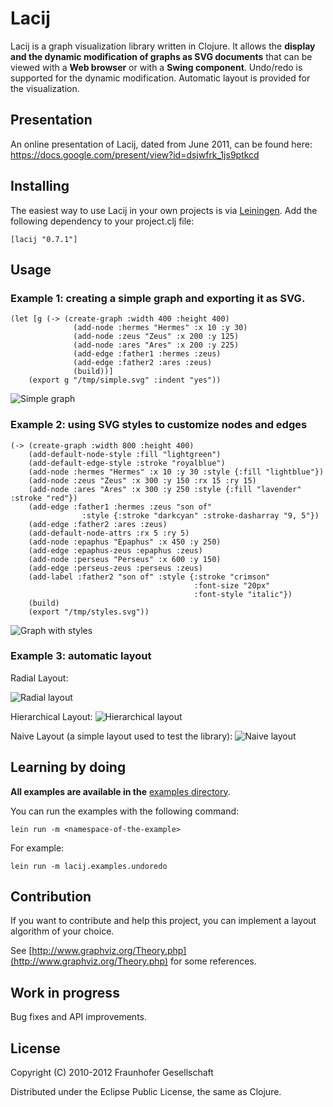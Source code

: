 # Lacij

Lacij is a graph visualization library written in Clojure. It allows the **display
and the dynamic modification of graphs as SVG documents** that can be viewed
with a **Web browser** or with a **Swing component**. Undo/redo is supported for the
dynamic modification. Automatic layout is provided for the visualization.

## Presentation

An online presentation of Lacij, dated from June 2011, can be found here:
https://docs.google.com/present/view?id=dsjwfrk_1js9ptkcd

## Installing

The easiest way to use Lacij in your own projects is via
[Leiningen](http://github.com/technomancy/leiningen). Add the following
dependency to your project.clj file:

    [lacij "0.7.1"]
    
    
## Usage

### Example 1: creating a simple graph and exporting it as SVG.

    (let [g (-> (create-graph :width 400 :height 400)
                  (add-node :hermes "Hermes" :x 10 :y 30)
                  (add-node :zeus "Zeus" :x 200 :y 125)
                  (add-node :ares "Ares" :x 200 :y 225)
                  (add-edge :father1 :hermes :zeus)
                  (add-edge :father2 :ares :zeus)
                  (build))]
        (export g "/tmp/simple.svg" :indent "yes"))

![Simple graph](https://github.com/pallix/lacij/raw/master/resources/lacij/examples/simple.png)

### Example 2: using SVG styles to customize nodes and edges

    (-> (create-graph :width 800 :height 400)
        (add-default-node-style :fill "lightgreen")
        (add-default-edge-style :stroke "royalblue")
        (add-node :hermes "Hermes" :x 10 :y 30 :style {:fill "lightblue"})
        (add-node :zeus "Zeus" :x 300 :y 150 :rx 15 :ry 15)
        (add-node :ares "Ares" :x 300 :y 250 :style {:fill "lavender" :stroke "red"})
        (add-edge :father1 :hermes :zeus "son of"
                    :style {:stroke "darkcyan" :stroke-dasharray "9, 5"})
        (add-edge :father2 :ares :zeus)
        (add-default-node-attrs :rx 5 :ry 5)
        (add-node :epaphus "Epaphus" :x 450 :y 250)
        (add-edge :epaphus-zeus :epaphus :zeus)
        (add-node :perseus "Perseus" :x 600 :y 150)
        (add-edge :perseus-zeus :perseus :zeus)
        (add-label :father2 "son of" :style {:stroke "crimson"
                                             :font-size "20px"
                                             :font-style "italic"})
        (build)
        (export "/tmp/styles.svg"))

![Graph with styles](https://github.com/pallix/lacij/raw/master/resources/lacij/examples/styles.png)


### Example 3: automatic layout

Radial Layout:

![Radial layout](https://github.com/pallix/lacij/raw/master/resources/lacij/examples/radial.png)

Hierarchical Layout:
![Hierarchical layout](https://github.com/pallix/lacij/raw/master/resources/lacij/examples/hierarchical.png)

Naive Layout (a simple layout used to test the library):
![Naive layout](https://github.com/pallix/lacij/raw/master/resources/lacij/examples/layout1.png)

## Learning by doing

__All examples are available in the__ [examples directory](https://github.com/pallix/lacij/tree/master/src/lacij/examples/).

You can run the examples with the following command:

    lein run -m <namespace-of-the-example>

For example:

    lein run -m lacij.examples.undoredo

## Contribution

If you want to contribute and help this project, you can implement a layout algorithm of your choice.

See [http://www.graphviz.org/Theory.php](http://www.graphviz.org/Theory.php) for some references.

## Work in progress

Bug fixes and API improvements.


## License

Copyright (C) 2010-2012 Fraunhofer Gesellschaft

Distributed under the Eclipse Public License, the same as Clojure.

